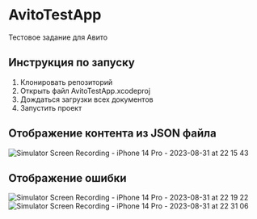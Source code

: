 # AvitoTestApp
Тестовое задание для Авито

## Инструкция по запуску

1. Клонировать репозиторий
2. Открыть файл AvitoTestApp.xcodeproj
3. Дождаться загрузки всех документов
4. Запустить проект

## Отображение контента из JSON файла

![Simulator Screen Recording - iPhone 14 Pro - 2023-08-31 at 22 15 43](https://github.com/Ljolikolik/AvitoTestApp/assets/124365634/9846e6cf-08c4-4b3f-9a1c-5fced7c02d65)

## Отображение ошибки

![Simulator Screen Recording - iPhone 14 Pro - 2023-08-31 at 22 19 22](https://github.com/Ljolikolik/AvitoTestApp/assets/124365634/8aa6c4c3-36e6-4948-b4ee-564847b5575d)
![Simulator Screen Recording - iPhone 14 Pro - 2023-08-31 at 22 31 06](https://github.com/Ljolikolik/AvitoTestApp/assets/124365634/64815671-279f-4058-900d-f31f25c6de8a)

